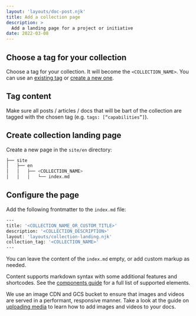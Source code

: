 ```yaml
---
layout: 'layouts/doc-post.njk'
title: Add a collection page
description: >
  Add a landing page for a project or initiative
date: 2022-03-08
---
```


## Choose a tag for your collection

Choose a tag for your collection. It will become the `<COLLECTION_NAME>`. You can use an
[existing tag](https://github.com/GoogleChrome/developer.chrome.com/blob/main/site/_data/i18n/tags.yml)
or [create a new one](/docs/handbook/how-to/add-a-tag/).

## Tag content

Make sure all posts / articles / docs that will be bart of the collection are
tagged with the chosen tag (e.g. `tags: [“capabilities”]`).

## Create collection landing page

Create a new page in the `site/en` directory:

```bash
├── site
│   ├── en
│   │   ├── <COLLECTION_NAME>
│   │   │   └── index.md
```

## Configure the page

Add the following frontmatter to the `index.md` file:

```bash
---
title: '<COLLECTION_NAME_OR_CUSTOM_TITLE>'
description: '<COLLECTION_DESCRIPTION>'
layout: 'layouts/collection-landing.njk'
collection_tag: '<COLLECTION_NAME>'
---
```

You can leave the content of the `index.md` empty, or add custom markup as needed.

Content supports markdown syntax with some additional features and shortcodes.
See the [components guide](/docs/handbook/components/) for a full list of supported elements.

We use an image CDN and GCS bucket to ensure that images and
videos are served in a performant, responsive manner.
Take a look at the guide on [uploading media](/docs/handbook/how-to/add-media)
to learn how to add images and videos to your docs.
